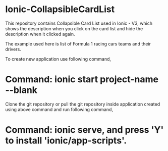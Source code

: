 # Ionic-CollapsibleCardList
This repository contains Collapsible Card List used in Ionic - V3, which shows the description when you click on the card list and hide the description when it clicked again. 

The example used here is list of Formula 1 racing cars teams and their drivers.

To create new application use following command, 

# Command: ionic start project-name --blank

Clone the git repository or pull the git repository inside application created using above command and run following command, 

# Command: ionic serve, and press 'Y' to install 'ionic/app-scripts'.
